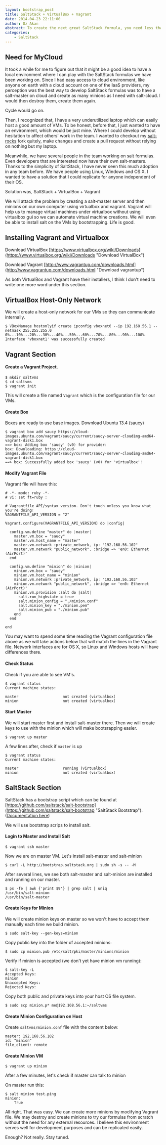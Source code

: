```yaml
---
layout: bootstrap_post
title: SaltStack + VirtualBox + Vagrant
date: 2014-04-23 22:11:00
author: Oz Akan
abstract: To create the next great SaltStack formula, you need less than I th`ought you did.
categories:
    - SaltStack
---
```


## Need for MyCloud

It took a while for me to figure out that it might be a good idea to have a local environment where I can play with the SaltStack formulas we have been working on. Since I had easy access to cloud environment, like anyone on earth with a cloud account on one of the IaaS providers, my perception was the best way to develop SaltStack formulas was to have a salt-master on cloud and create as many minions as I need with salt-cloud. I would then destroy them, create them again. 

Cycle would go on.

Then, I recognized that, I have a very underutilized laptop which can easily host a good amount of VMs. To be honest, before that, I just wanted to have an environment, which would be just mine. Where I could develop without hesitation to affect others' work in the team. I wanted to checkout my [salt-rocks](https://github.com/rackerlabs/salt-rocks "salt-rocks repo") fork quitely, make changes and create a pull request without relying on nothing but my laptop.

Meanwhile, we have several people in the team working on salt formulas. Even developers that are interested now have their own salt-masters. Thanks to the simplicity of SaltStack, I have never seen this much adoption in any team before. We have people using Linux, Windows and OS X. I wanted to have a solution that I could replicate for anyone independent of their OS.

Solution was, SaltStack + VirtualBox + Vagrant

We will attack the problem by creating a salt-master server and then minions on our own computer using virtualbox and vagrant. Vagrant will help us to manage virtual machines under virtualbox without using virtualbox gui so we can automate virtual machine creations. We will even be able to install salt on the VMs by bootstrapping. Life is good.

## Installing Vagrant and Virtualbox

Download VirtualBox
[https://www.virtualbox.org/wiki/Downloads](https://www.virtualbox.org/wiki/Downloads "Download VirtualBox")

Download Vagrant
[http://www.vagrantup.com/downloads.html](http://www.vagrantup.com/downloads.html "Download vagrantup")

As both VirtualBox and Vagrant have their installers, I think I don't need to write one more word under this section.

## VirtualBox Host-Only Network

We will create a host-only network for our VMs so they can communicate internally.

    $ VBoxManage hostonlyif create ipconfig vboxnet0 --ip 192.168.56.1 --netmask 255.255.255.0
    0%...10%...20%...30%...40%...50%...60%...70%...80%...90%...100%
    Interface 'vboxnet1' was successfully created

## Vagrant Section

#### Create a Vagrant Project.

    $ mkdir saltvms
    $ cd saltvms
    $ vagrant init

This will create a file named ```Vagrant``` which is the configuration file for our VMs.

#### Create Box

Boxes are ready to use base images. Download Ubuntu 13.4 (saucy)

    $ vagrant box add saucy https://cloud-images.ubuntu.com/vagrant/saucy/current/saucy-server-cloudimg-amd64-vagrant-disk1.box
    ==> box: Adding box 'saucy' (v0) for provider:
    box: Downloading: https://cloud-images.ubuntu.com/vagrant/saucy/current/saucy-server-cloudimg-amd64-vagrant-disk1.box
    ==> box: Successfully added box 'saucy' (v0) for 'virtualbox'!

#### Modify Vagrant File

Vagrant file will have this:

    # -*- mode: ruby -*-
    # vi: set ft=ruby :

    # Vagrantfile API/syntax version. Don't touch unless you know what you're doing!
    VAGRANTFILE_API_VERSION = "2"

    Vagrant.configure(VAGRANTFILE_API_VERSION) do |config|
      
      config.vm.define "master" do |master|
        master.vm.box = "saucy"
        master.vm.host_name = "master"
        master.vm.network :private_network, ip: "192.168.56.102"    
        master.vm.network "public_network", :bridge => 'en0: Ethernet (AirPort)'
      end

      config.vm.define "minion" do |minion|    
        minion.vm.box = "saucy"
        minion.vm.host_name = "minion"
        minion.vm.network :private_network, ip: "192.168.56.103"
        minion.vm.network "public_network", :bridge => 'en0: Ethernet (AirPort)'
        minion.vm.provision :salt do |salt|
          salt.run_highstate = true
          salt.minion_config = "./minion.conf"
          salt.minion_key = "./minion.pem"
          salt.minion_pub = "./minion.pub"
        end 
      end  

    end

You may want to spend some time reading the Vagrant configuration file above as we will take actions below that will match the lines in the Vagrant file. Network interfaces are for OS X, so Linux and Windows hosts will have differences there.

#### Check Status

Check if you are able to see VM's.

    $ vagrant status
    Current machine states:

    master                    not created (virtualbox)
    minion                    not created (virtualbox)

#### Start Master

We will start master first and install salt-master there. Then we will create keys to use with the minion which will make bootsrapping easier.

    $ vagrant up master

A few lines after, check if ```master``` is up

    $ vagrant status
    Current machine states:

    master                    running (virtualbox)
    minion                    not created (virtualbox)

## SaltStack Section

SaltStack has a bootstrap script which can be found at [https://github.com/saltstack/salt-bootstrap](https://github.com/saltstack/salt-bootstrap "SaltStack Bootstrap"). 
([Documentation here](http://docs.saltstack.com/en/latest/topics/tutorials/salt_bootstrap.html "SaltStack Bootstrap Documentation"))

We will use bootstrap scrips to install salt.

#### Login to Master and Install Salt

    $ vagrant ssh master

Now we are on master VM. Let's install salt-master and salt-minion

    $ curl -L http://bootstrap.saltstack.org | sudo sh -s -- -M

After several lines, we see both salt-master and salt-minion are installed and running on our master.

    $ ps -fe | awk {'print $9'} | grep salt | uniq
    /usr/bin/salt-minion
    /usr/bin/salt-master

#### Create Keys for Minion

We will create minion keys on master so we won't have to accept them manually each time we build minion.

    $ sudo salt-key --gen-keys=minion

Copy public key into the folder of accepted minions:

    $ sudo cp minion.pub /etc/salt/pki/master/minions/minion

Verify if minion is accepted (we don't yet have minion vm running):

    $ salt-key -L
    Accepted Keys:
    minion
    Unaccepted Keys:
    Rejected Keys:

Copy both public and private keys into your host OS file system.

    $ sudo scp minion.p* me@192.168.56.1:~/saltvms

#### Create Minion Configuration on Host

Create ```saltvms/minion.conf``` file with the content below:

    master: 192.168.56.102
    id: "minion"
    file_client: remote

#### Create Minion VM

    $ vagrant up minion

After a few minutes, let's check if master can talk to minion

On master run this:

    $ salt minion test.ping
    minion:
        True

All right. That was easy. We can create more minions by modifying Vagrant file. We may destroy and create minions to try our formulas from scratch without the need for any external resources. I believe this environment serves well for development purposes and can be replicated easily.

Enough? Not really. Stay tuned.


